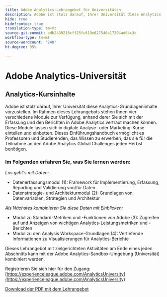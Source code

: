 ```yaml
---
title: Adobe Analytics-Lehrangebot für Universitäten
description: Adobe ist stolz darauf, Ihrer Universität diese Analytics-Grundlageninhalte vorzustellen. Im Rahmen dieses Lehrangebots stehen Ihnen vier verschiedene Module zur Verfügung, anhand derer Sie sich mit der Erfassung und den Berichten in Adobe Analytics vertraut machen können. Diese Module lassen sich in digitale Analyse- oder Marketing-Kurse einteilen und einbetten. Dieses Einführungshandbuch ermöglicht es Professoren und Studierenden, das Wissen zu erwerben, das sie für die Teilnahme an den Adobe Analytics Global Challenges jeden Herbst benötigen.
hide: true
hidefromtoc: true
translation-type: tm+mt
source-git-commit: bdb2439218cff25fc619e627546a17204ad64c3d
workflow-type: tm+mt
source-wordcount: '240'
ht-degree: 95%

---
```




# Adobe Analytics-Universität

## Analytics-Kursinhalte

Adobe ist stolz darauf, Ihrer Universität diese Analytics-Grundlageninhalte vorzustellen. Im Rahmen dieses Lehrangebots stehen Ihnen vier verschiedene Module zur Verfügung, anhand derer Sie sich mit der Erfassung und den Berichten in Adobe Analytics vertraut machen können. Diese Module lassen sich in digitale Analyse- oder Marketing-Kurse einteilen und einbetten. Dieses Einführungshandbuch ermöglicht es Professoren und Studierenden, das Wissen zu erwerben, das sie für die Teilnahme an den Adobe Analytics Global Challenges jeden Herbst benötigen.

### Im Folgenden erfahren Sie, was Sie lernen werden:

*Los geht&#39;s mit Daten:*

* Datenerfassungsmodul (1): Framework für Implementierung, Erfassung, Reporting und Validierung von/für Daten
* Datenstrategie- und Architekturmodul (2): Grundlagen von Datenvariablen, Strategien und Architektur

*Als Nächstes kombinieren Sie diese Daten mit Einblicken:*

* Modul zu Standard-Metriken und -Funktionen von Adobe (3): Zugreifen auf und Anzeigen von wichtigen Analytics-Leistungsmetriken und -Berichten
* Modul zu den Analysis Workspace-Grundlagen (4): Vertiefende Informationen zu Visualisierungen für Analytics-Berichte

Dieses Lehrangebot mit zielgerichteten Aktivitäten am Ende eines jeden Abschnitts kann mit der Adobe Analytics-Sandbox-Umgebung (Universität) kombiniert werden.

Registrieren Sie sich hier für den Zugang: [https://experienceleague.adobe.com/AnalyticsUniversity](https://experienceleague.adobe.com/AnalyticsUniversity)


[Download der PDF mit dem Lehrangebot](assets/Adobe-Analytics-Curriculum_2021.pdf)

